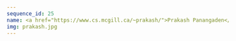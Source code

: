 ```yaml
---
sequence_id: 25
name: <a href="https://www.cs.mcgill.ca/~prakash/">Prakash Panangaden</a>
img: prakash.jpg
---
```

